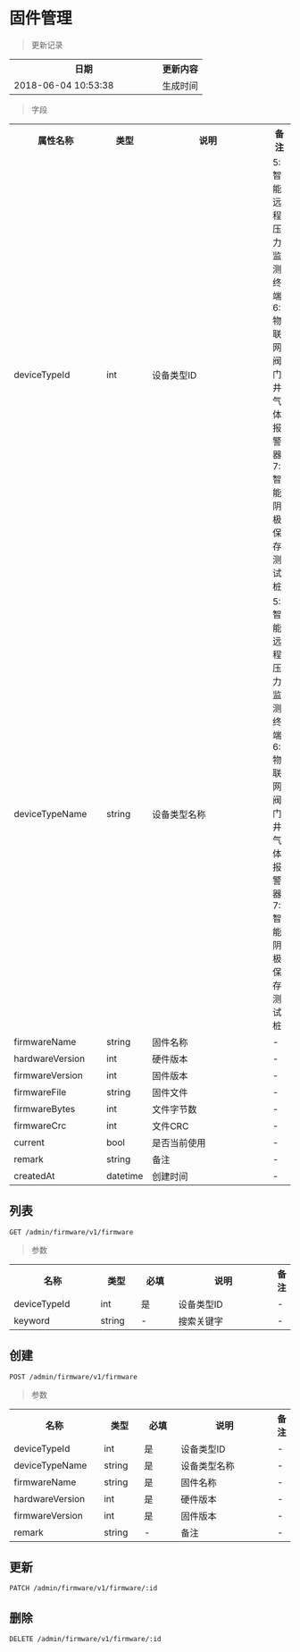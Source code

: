 # 固件管理

> 更新记录

<table>
    <tr>
        <th style="width:250px;">日期</th>
        <th>更新内容</th>
    </tr>
    <tr>
        <td>2018-06-04 10:53:38</td>
        <td>生成时间</td>
    </tr>
</table>

> 字段

<table>
    <tr>
        <th style="width:150px;">属性名称</th>
        <th style="width:60px;">类型</th>
        <th style="width:200px;">说明</th>
        <th>备注</th>
    </tr>
    <tr>
        <td>deviceTypeId</td>
        <td>int</td>
        <td>设备类型ID</td>
        <td>5: 智能远程压力监测终端 6: 物联网阀门井气体报警器 7: 智能阴极保存测试桩</td>
    </tr>
    <tr>
        <td>deviceTypeName</td>
        <td>string</td>
        <td>设备类型名称</td>
        <td>5: 智能远程压力监测终端 6: 物联网阀门井气体报警器 7: 智能阴极保存测试桩</td>
    </tr>
    <tr>
        <td>firmwareName</td>
        <td>string</td>
        <td>固件名称</td>
        <td>-</td>
    </tr>
    <tr>
        <td>hardwareVersion</td>
        <td>int</td>
        <td>硬件版本</td>
        <td>-</td>
    </tr>
    <tr>
        <td>firmwareVersion</td>
        <td>int</td>
        <td>固件版本</td>
        <td>-</td>
    </tr>
    <tr>
        <td>firmwareFile</td>
        <td>string</td>
        <td>固件文件</td>
        <td>-</td>
    </tr>
    <tr>
        <td>firmwareBytes</td>
        <td>int</td>
        <td>文件字节数</td>
        <td>-</td>
    </tr>
    <tr>
        <td>firmwareCrc</td>
        <td>int</td>
        <td>文件CRC</td>
        <td>-</td>
    </tr>
    <tr>
        <td>current</td>
        <td>bool</td>
        <td>是否当前使用</td>
        <td>-</td>
    </tr>
    <tr>
        <td>remark</td>
        <td>string</td>
        <td>备注</td>
        <td>-</td>
    </tr>   
    <tr>
        <td>createdAt</td>
        <td>datetime</td>
        <td>创建时间</td>
        <td>-</td>
    </tr>   
</table>

## 列表

```
GET /admin/firmware/v1/firmware
```

> 参数

<table>
    <tr>
        <th style="width:150px;">名称</th>
        <th style="width:60px;">类型</th>
        <th style="width:60px;">必填</th>
        <th style="width:200px;">说明</th>
        <th>备注</th>
    </tr>
    <tr>
        <td>deviceTypeId</td>
        <td>int</td>
        <td>是</td>
        <td>设备类型ID</td>
        <td>-</td>
    </tr>
    <tr>
        <td>keyword</td>
        <td>string</td>
        <td>-</td>
        <td>搜索关键字</td>
        <td>-</td>
    </tr>
</table>

## 创建

```
POST /admin/firmware/v1/firmware
```

> 参数

<table>
    <tr>
        <th style="width:150px;">名称</th>
        <th style="width:60px;">类型</th>
        <th style="width:60px;">必填</th>
        <th style="width:200px;">说明</th>
        <th>备注</th>
    </tr>
    <tr>
        <td>deviceTypeId</td>
        <td>int</td>
        <td>是</td>
        <td>设备类型ID</td>
        <td>-</td>
    </tr>
    <tr>
        <td>deviceTypeName</td>
        <td>string</td>
        <td>是</td>
        <td>设备类型名称</td>
        <td>-</td>
    </tr>
    <tr>
        <td>firmwareName</td>
        <td>string</td>
        <td>是</td>
        <td>固件名称</td>
        <td>-</td>
    </tr>
    <tr>
        <td>hardwareVersion</td>
        <td>int</td>
        <td>是</td>
        <td>硬件版本</td>
        <td>-</td>
    </tr>
    <tr>
        <td>firmwareVersion</td>
        <td>int</td>
        <td>是</td>
        <td>固件版本</td>
        <td>-</td>
    </tr>
    <tr>
        <td>remark</td>
        <td>string</td>
        <td>-</td>
        <td>备注</td>
        <td>-</td>
    </tr>
</table>

## 更新

```
PATCH /admin/firmware/v1/firmware/:id
```

## 删除

```
DELETE /admin/firmware/v1/firmware/:id
```